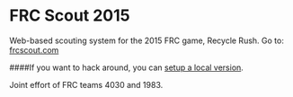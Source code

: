 # FRC Scout 2015
Web-based scouting system for the 2015 FRC game, Recycle Rush.
Go to: [frcscout.com](http://frcscout.com)

####If you want to hack around, you can [setup a local version](https://github.com/FIRST-4030/frc-scout-2015/wiki/Setting-up-a-local-copy-of-FRC-Scout).

Joint effort of FRC teams 4030 and 1983. 
